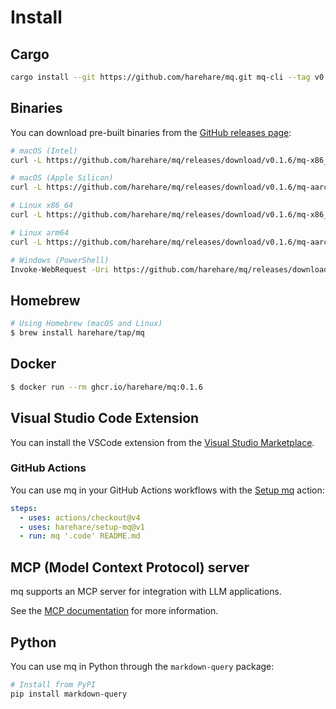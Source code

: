 # Install

## Cargo

```sh
cargo install --git https://github.com/harehare/mq.git mq-cli --tag v0.1.6
```

## Binaries

You can download pre-built binaries from the [GitHub releases page](https://github.com/harehare/mq/releases):

```sh
# macOS (Intel)
curl -L https://github.com/harehare/mq/releases/download/v0.1.6/mq-x86_64-apple-darwin -o /usr/local/bin/mq && chmod +x /usr/local/bin/mq

# macOS (Apple Silicon)
curl -L https://github.com/harehare/mq/releases/download/v0.1.6/mq-aarch64-apple-darwin -o /usr/local/bin/mq && chmod +x /usr/local/bin/mq

# Linux x86_64
curl -L https://github.com/harehare/mq/releases/download/v0.1.6/mq-x86_64-unknown-linux-gnu -o /usr/local/bin/mq && chmod +x /usr/local/bin/mq

# Linux arm64
curl -L https://github.com/harehare/mq/releases/download/v0.1.6/mq-aarch64-unknown-linux-gnu -o /usr/local/bin/mq && chmod +x /usr/local/bin/mq

# Windows (PowerShell)
Invoke-WebRequest -Uri https://github.com/harehare/mq/releases/download/v0.1.6/mq-x86_64-pc-windows-msvc.exe -OutFile "$env:USERPROFILE\bin\mq.exe"
```

## Homebrew

```sh
# Using Homebrew (macOS and Linux)
$ brew install harehare/tap/mq
```

## Docker

```sh
$ docker run --rm ghcr.io/harehare/mq:0.1.6
```

## Visual Studio Code Extension

You can install the VSCode extension from the [Visual Studio Marketplace](https://marketplace.visualstudio.com/items?itemName=harehare.vscode-mq).

### GitHub Actions

You can use mq in your GitHub Actions workflows with the [Setup mq](https://github.com/marketplace/actions/setup-mq) action:

```yaml
steps:
  - uses: actions/checkout@v4
  - uses: harehare/setup-mq@v1
  - run: mq '.code' README.md
```

## MCP (Model Context Protocol) server

mq supports an MCP server for integration with LLM applications.

See the [MCP documentation](https://github.com/harehare/mq/blob/main/crates/mq-mcp/README.md) for more information.

## Python

You can use mq in Python through the `markdown-query` package:

```sh
# Install from PyPI
pip install markdown-query
```
